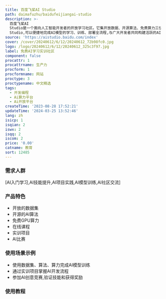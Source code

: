 ```yaml
---
title: 百度飞桨AI Studio
path: daimafuzhu/baidufeijiangai-studio
description: >-
  百度飞桨AI
  Studio是一个面向人工智能开发者的开放学习社区。它集开放数据、开源算法、免费算力三位一体,为开发者提供高效的AI学习环境、丰富的在线课程和实训项目,还有高质量的AI比赛挑战,助力开发者快速掌握最新的AI技术。通过AI
  Studio,可以便捷地完成AI模型的学习、训练、部署全流程,与广大开发者共同构建活跃的AI创新与交流社区。
source: 'https://aistudio.baidu.com/index'
cover: /cover/20240612/6/12/20240612_72b98fc0.jpg
logo: /logo/20240612/6/12/20240612_325c3f97.jpg
label: 免费AI学习实训社区
component: false
procattr: 1
procattrname: 生产力
procform: 1
procformname: 网站
proctype: 3
proctypename: 中文精选
tags:
  - 开发编程
  - Ai算力平台
  - Ai开放平台
createTime: '2023-08-28 17:52:21'
updateTime: '2024-03-25 13:52:46'
lang: zh
isicp: 1
isqian: 2
iswx: 2
isqq: 2
iscom: 2
price: '0.00'
catname: 教育
sort: 12485
---
```




### 需求人群
[AI入门学习,AI技能提升,AI项目实践,AI模型训练,AI社区交流]

### 产品特色
- 开放的数据集
- 开源的AI算法
- 免费GPU算力
- 在线课程
- 实训项目
- AI比赛

### 使用场景示例
- 使用数据集、算法、算力完成AI模型训练
- 通过实训项目掌握AI开发流程
- 参加AI创意竞赛,验证技能和获得奖励

### 使用教程


  
